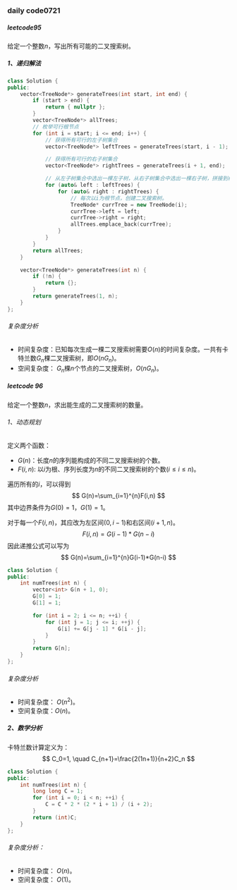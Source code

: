### daily code0721

##### leetcode95

给定一个整数$n$，写出所有可能的二叉搜索树。

##### 1、递归解法

```C++
class Solution {
public:
    vector<TreeNode*> generateTrees(int start, int end) {
        if (start > end) {
            return { nullptr };
        }
        vector<TreeNode*> allTrees;
        // 枚举可行根节点
        for (int i = start; i <= end; i++) {
            // 获得所有可行的左子树集合
            vector<TreeNode*> leftTrees = generateTrees(start, i - 1);

            // 获得所有可行的右子树集合
            vector<TreeNode*> rightTrees = generateTrees(i + 1, end);

            // 从左子树集合中选出一棵左子树，从右子树集合中选出一棵右子树，拼接到根节点上
            for (auto& left : leftTrees) {
                for (auto& right : rightTrees) {
                    // 每次以i为根节点，创建二叉搜索树。
                    TreeNode* currTree = new TreeNode(i);
                    currTree->left = left;
                    currTree->right = right;
                    allTrees.emplace_back(currTree);
                }
            }
        }
        return allTrees;
    }

    vector<TreeNode*> generateTrees(int n) {
        if (!n) {
            return {};
        }
        return generateTrees(1, n);
    }
};
```

###### 复杂度分析

- 时间复杂度：已知每次生成一棵二叉搜索树需要$O(n)$的时间复杂度。一共有卡特兰数$G_n$棵二叉搜索树，即$O(nG_n)$。
- 空间复杂度： $G_n$棵$n$个节点的二叉搜索树，$O(nG_n)$。

##### leetcode 96

给定一个整数$n$，求出能生成的二叉搜索树的数量。

###### 1、动态规划

定义两个函数：

- $G(n)$：长度$n$的序列能构成的不同二叉搜索树的个数。
- $F(i,n)$: 以$i$为根、序列长度为$n$的不同二叉搜索树的个数$(i\leq i\leq n)$。

遍历所有的$i$，可以得到
$$
G(n)=\sum_{i=1}^{n}F(i,n)
$$
其中边界条件为$G(0)=1$，$G(1)=1$。

对于每一个$F(i,n)$，其应改为左区间$(0,i-1)$和右区间$(i+1,n)$。
$$
F(i,n)=G(i-1)*G(n-i)
$$
因此递推公式可以写为
$$
G(n)=\sum_{i=1}^{n}G(i-1)*G(n-i)
$$

```C++
class Solution {
public:
    int numTrees(int n) {
        vector<int> G(n + 1, 0);
        G[0] = 1;
        G[1] = 1;

        for (int i = 2; i <= n; ++i) {
            for (int j = 1; j <= i; ++j) {
                G[i] += G[j - 1] * G[i - j];
            }
        }
        return G[n];
    }
};
```

###### 复杂度分析

- 时间复杂度： $O(n^2)$。
- 空间复杂度：$O(n)$。

##### 2、数学分析

卡特兰数计算定义为：
$$
C_0=1, \quad C_{n+1}=\frac{2(1n+1)}{n+2}C_n
$$

```C++
class Solution {
public:
    int numTrees(int n) {
        long long C = 1;
        for (int i = 0; i < n; ++i) {
            C = C * 2 * (2 * i + 1) / (i + 2);
        }
        return (int)C;
    }
};
```

###### 复杂度分析：

- 时间复杂度： $O(n)$。
- 空间复杂度： $O(1)$。

